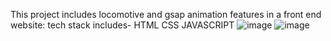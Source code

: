This project includes locomotive and gsap animation features in a front end website:
tech stack includes- HTML CSS JAVASCRIPT
![image](https://github.com/Namanflora/duo-studio/assets/139806352/a366cf66-903b-45f3-b101-ce6be0798aab)
![image](https://github.com/Namanflora/duo-studio/assets/139806352/349680e8-04d2-48d3-9ec6-de25679d2a04)
